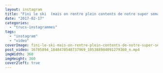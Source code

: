 ```yaml
---
layout: instagram
title: "Fini le ski  (mais on rentre plein contents de notre super semaine !)"
date: "2017-02-17"
categories: 
  - "trucs-instagrammes"
tags: 
  - "instagram"
  - "video"
coverImage: fini-le-ski-mais-on-rentre-plein-contents-de-notre-super-semaine.jpg
post_video: 16785894_1848470548737969_105388984091279360_n.mp4
imgWidth: 360
imgHeight: 360
cover2left: true
---
```

